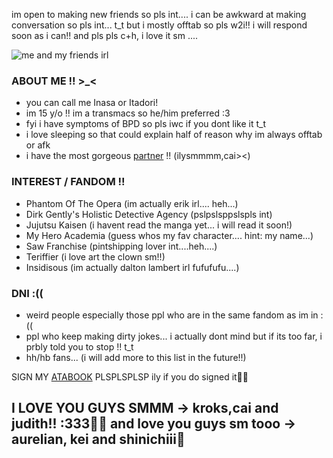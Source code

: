 im open to making new friends so pls int.... i can be awkward at making conversation so pls int... t_t but i mostly offtab so pls w2i!! i will respond soon as i can!! and pls pls c+h, i love it sm ....

![me and my friends irl](https://i.pinimg.com/originals/55/03/e3/5503e322f2c39bac2d4191072029904a.gif)

### ABOUT ME !! >_<
- you can call me Inasa or Itadori!
- im 15 y/o !! im a transmacs so he/him preferred :3
- fyi i have symptoms of BPD so pls iwc if you dont like it t_t
- i love sleeping so that could explain half of reason why im always offtab or afk
- i have the most gorgeous [partner](https://github.com/SilentHumanity) !! (ilysmmmm,cai><)

### INTEREST / FANDOM !!
- Phantom Of The Opera (im actually erik irl.... heh...)
- Dirk Gently's Holistic Detective Agency (pslpslsppslspls int)
- Jujutsu Kaisen (i havent read the manga yet... i will read it soon!)
- My Hero Academia (guess whos my fav character.... hint: my name...)
- Saw Franchise (pintshipping lover int....heh....)
- Teriffier (i love art the clown sm!!)
- Insidisous (im actually dalton lambert irl fufufufu....)

### DNI :((
- weird people especially those ppl who are in the same fandom as im in :((
- ppl who keep making dirty jokes... i actually dont mind but if its too far, i prbly told you to stop !! t_t
- hh/hb fans...
(i will add more to this list in the future!!)

SIGN MY [ATABOOK](https://sukunaglazer.atabook.org/) PLSPLSPLSP ily if you do signed it🤍🤍

## I LOVE YOU GUYS SMMM -> kroks,cai and judith!! :333🤍🤍 and love you guys sm tooo -> aurelian, kei and shinichiii🤍
